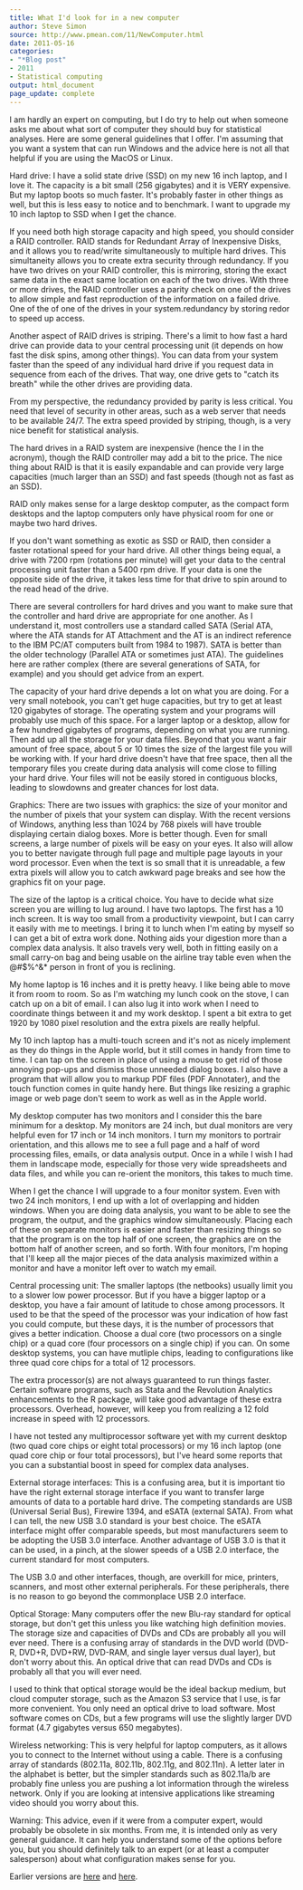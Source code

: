 ```yaml
---
title: What I'd look for in a new computer
author: Steve Simon
source: http://www.pmean.com/11/NewComputer.html
date: 2011-05-16
categories:
- "*Blog post"
- 2011
- Statistical computing
output: html_document
page_update: complete
---
```


I am hardly an expert on computing, but I do try to help out when someone asks me about what sort of computer they should buy for statistical analyses. Here are some general guidelines that I offer. I'm assuming that you want a system that can run Windows and the advice here is not all that helpful if you are using the MacOS or Linux.

<!---More--->

Hard drive: I have a solid state drive (SSD) on my new 16 inch laptop, and I love it. The capacity is a bit small (256 gigabytes) and it is VERY expensive. But my laptop boots so much faster. It's probably faster in other things as well, but this is less easy to notice and to benchmark. I want to upgrade my 10 inch laptop to SSD when I get the chance.

If you need both high storage capacity and high speed, you should consider a RAID controller. RAID stands for Redundant Array of Inexpensive Disks, and it allows you to read/write simultaneously to multiple hard drives. This simultaneity allows you to create extra security through redundancy. If you have two drives on your RAID controller, this is mirroring, storing the exact same data in the exact same location on each of the two drives. With three or more drives, the RAID controller uses a parity check on one of the drives to allow simple and fast reproduction of the information on a failed drive. One of the of one of the drives in your system.redundancy by storing redor to speed up access.

Another aspect of RAID drives is striping. There's a limit to how fast a hard drive can provide data to your central processing unit (it depends on how fast the disk spins, among other things). You can data from your system faster than the speed of any individual hard drive if you request data in sequence from each of the drives. That way, one drive gets to "catch its breath" while the other drives are providing data.

From my perspective, the redundancy provided by parity is less critical. You need that level of security in other areas, such as a web server that needs to be available 24/7. The extra speed provided by striping, though, is a very nice benefit for statistical analysis.

The hard drives in a RAID system are inexpensive (hence the I in the acronym), though the RAID controller may add a bit to the price. The nice thing about RAID is that it is easily expandable and can provide very large capacities (much larger than an SSD) and fast speeds (though not as fast as an SSD).

RAID only makes sense for a large desktop computer, as the compact form desktops and the laptop computers only have physical room for one or maybe two hard drives.

If you don't want something as exotic as SSD or RAID, then consider a faster rotational speed for your hard drive. All other things being equal, a drive with 7200 rpm (rotations per minute) will get your data to the central processing unit faster than a 5400 rpm drive. If your data is one the opposite side of the drive, it takes less time for that drive to spin around to the read head of the drive.

There are several controllers for hard drives and you want to make sure that the controller and hard drive are appropriate for one another. As I understand it, most controllers use a standard called SATA (Serial ATA, where the ATA stands for AT Attachment and the AT is an indirect reference to the IBM PC/AT computers built from 1984 to 1987). SATA is better than the older technology (Parallel ATA or sometimes just ATA). The guidelines here are rather complex (there are several generations of SATA, for example) and you should get advice from an expert.

The capacity of your hard drive depends a lot on what you are doing. For a very small notebook, you can't get huge capacities, but try to get at least 120 gigabytes of storage. The operating system and your programs will probably use much of this space. For a larger laptop or a desktop, allow for a few hundred gigabytes of programs, depending on what you are running. Then add up all the storage for your data files. Beyond that you want a fair amount of free space, about 5 or 10 times the size of the largest file you will be working with. If your hard drive doesn't have that free space, then all the temporary files you create during data analysis will come close to filling your hard drive. Your files will not be easily stored in contiguous blocks, leading to slowdowns and greater chances for lost data.

Graphics: There are two issues with graphics: the size of your monitor and the number of pixels that your system can display. With the recent versions of Windows, anything less than 1024 by 768 pixels will have trouble displaying certain dialog boxes. More is better though. Even for small screens, a large number of pixels will be easy on your eyes. It also will allow you to better navigate through full page and multiple page layouts in your word processor. Even when the text is so small that it is unreadable, a few extra pixels will allow you to catch awkward page breaks and see how the graphics fit on your page.

The size of the laptop is a critical choice. You have to decide what size screen you are willing to lug around. I have two laptops. The first has a 10 inch screen. It is way too small from a productivity viewpoint, but I can carry it easily with me to meetings. I bring it to lunch when I'm eating by myself so I can get a bit of extra work done. Nothing aids your digestion more than a complex data analysis. It also travels very well, both in fitting easily on a small carry-on bag and being usable on the airline tray table even when the @#$%^&* person in front of you is reclining.

My home laptop is 16 inches and it is pretty heavy. I like being able to move it from room to room. So as I'm watching my lunch cook on the stove, I can catch up on a bit of email. I can also lug it into work when I need to coordinate things between it and my work desktop. I spent a bit extra to get 1920 by 1080 pixel resolution and the extra pixels are really helpful.

My 10 inch laptop has a multi-touch screen and it's not as nicely implement as they do things in the Apple world, but it still comes in handy from time to time. I can tap on the screen in place of using a mouse to get rid of those annoying pop-ups and dismiss those unneeded dialog boxes. I also have a program that will allow you to markup PDF files (PDF Annotater), and the touch function comes in quite handy here. But things like resizing a graphic image or web page don't seem to work as well as in the Apple world.

My desktop computer has two monitors and I consider this the bare minimum for a desktop. My monitors are 24 inch, but dual monitors are very helpful even for 17 inch or 14 inch monitors. I turn my monitors to portrair orientation, and this allows me to see a full page and a half of word processing files, emails, or data analysis output. Once in a while I wish I had them in landscape mode, especially for those very wide spreadsheets and data files, and while you can re-orient the monitors, this takes to much time.

When I get the chance I will upgrade to a four monitor system. Even with two 24 inch monitors, I end up with a lot of overlapping and hidden windows. When you are doing data analysis, you want to be able to see the program, the output, and the graphics window simultaneously. Placing each of these on separate monitors is easier and faster than resizing things so that the program is on the top half of one screen, the graphics are on the bottom half of another screen, and so forth. With four monitors, I'm hoping that I'll keep all the major pieces of the data analysis maximized within a monitor and have a monitor left over to watch my email.

Central processing unit: The smaller laptops (the netbooks) usually limit you to a slower low power processor. But if you have a bigger laptop or a desktop, you have a fair amount of latitude to chose among processors. It used to be that the speed of the processor was your indication of how fast you could compute, but these days, it is the number of processors that gives a better indication. Choose a dual core (two processors on a single chip) or a quad core (four processors on a single chip) if you can. On some desktop systems, you can have mutliple chips, leading to configurations like three quad core chips for a total of 12 processors.

The extra processor(s) are not always guaranteed to run things faster. Certain software programs, such as Stata and the Revolution Analytics enhancements to the R package, will take good advantage of these extra processors. Overhead, however, will keep you from realizing a 12 fold increase in speed with 12 processors.

I have not tested any multiprocessor software yet with my current desktop (two quad core chips or eight total processors) or my 16 inch laptop (one quad core chip or four total processors), but I've heard some reports that you can a substantial boost in speed for complex data analyses.

External storage interfaces: This is a confusing area, but it is important tio have the right external storage interface if you want to transfer large amounts of data to a portable hard drive. The competing standards are USB (Universal Serial Bus), Firewire 1394, and eSATA (external SATA). From what I can tell, the new USB 3.0 standard is your best choice. The eSATA interface might offer comparable speeds, but most manufacturers seem to be adopting the USB 3.0 interface. Another advantage of USB 3.0 is that it can be used, in a pinch, at the slower speeds of a USB 2.0 interface, the current standard for most computers.

The USB 3.0 and other interfaces, though, are overkill for mice, printers, scanners, and most other external peripherals. For these peripherals, there is no reason to go beyond the commonplace USB 2.0 interface.

Optical Storage: Many computers offer the new Blu-ray standard for optical storage, but don't get this unless you like watching high definition movies. The storage size and capacities of DVDs and CDs are probably all you will ever need. There is a confusing array of standards in the DVD world (DVD-R, DVD+R, DVD+RW, DVD-RAM, and single layer versus dual layer), but don't worry about this. An optical drive that can read DVDs and CDs is probably all that you will ever need.

I used to think that optical storage would be the ideal backup medium, but cloud computer storage, such as the Amazon S3 service that I use, is far more convenient. You only need an optical drive to load software. Most software comes on CDs, but a few programs will use the slightly larger DVD format (4.7 gigabytes versus 650 megabytes).

Wireless networking: This is very helpful for laptop computers, as it allows you to connect to the Internet without using a cable. There is a confusing array of standards (802.11a, 802.11b, 802.11g, and 802.11n). A letter later in the alphabet is better, but the simpler standards such as 802.11a/b are probably fine unless you are pushing a lot information through the wireless network. Only if you are looking at intensive applications like streaming video should you worry about this.

Warning: This advice, even if it were from a computer expert, would probably be obsolete in six months. From me, it is intended only as very general guidance. It can help you understand some of the options before you, but you should definitely talk to an expert (or at least a computer salesperson) about what configuration makes sense for you.

Earlier versions are [here][sim1] and [here][sim2].

[sim1]: http://www.pmean.com/11/NewComputer.html
[sim2]: http://new.pmean.com/new-computer/
